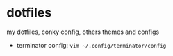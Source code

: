 # dotfiles
my dotfiles, conky config, others themes and configs

- terminator config: 
  `vim ~/.config/terminator/config`
